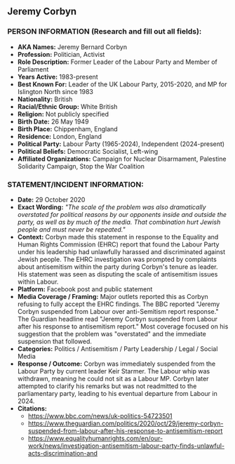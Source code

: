 ## Jeremy Corbyn

### PERSON INFORMATION (Research and fill out all fields):
- **AKA Names:** Jeremy Bernard Corbyn
- **Profession:** Politician, Activist
- **Role Description:** Former Leader of the Labour Party and Member of Parliament
- **Years Active:** 1983-present
- **Best Known For:** Leader of the UK Labour Party, 2015-2020, and MP for Islington North since 1983
- **Nationality:** British
- **Racial/Ethnic Group:** White British
- **Religion:** Not publicly specified
- **Birth Date:** 26 May 1949
- **Birth Place:** Chippenham, England
- **Residence:** London, England
- **Political Party:** Labour Party (1965-2024), Independent (2024-present)
- **Political Beliefs:** Democratic Socialist, Left-wing
- **Affiliated Organizations:** Campaign for Nuclear Disarmament, Palestine Solidarity Campaign, Stop the War Coalition

### STATEMENT/INCIDENT INFORMATION:
- **Date:** 29 October 2020
- **Exact Wording:** *"The scale of the problem was also dramatically overstated for political reasons by our opponents inside and outside the party, as well as by much of the media. That combination hurt Jewish people and must never be repeated."*
- **Context:** Corbyn made this statement in response to the Equality and Human Rights Commission (EHRC) report that found the Labour Party under his leadership had unlawfully harassed and discriminated against Jewish people. The EHRC investigation was prompted by complaints about antisemitism within the party during Corbyn's tenure as leader. His statement was seen as disputing the scale of antisemitism issues within Labour.
- **Platform:** Facebook post and public statement
- **Media Coverage / Framing:** Major outlets reported this as Corbyn refusing to fully accept the EHRC findings. The BBC reported "Jeremy Corbyn suspended from Labour over anti-Semitism report response." The Guardian headline read "Jeremy Corbyn suspended from Labour after his response to antisemitism report." Most coverage focused on his suggestion that the problem was "overstated" and the immediate suspension that followed.
- **Categories:** Politics / Antisemitism / Party Leadership / Legal / Social Media
- **Response / Outcome:** Corbyn was immediately suspended from the Labour Party by current leader Keir Starmer. The Labour whip was withdrawn, meaning he could not sit as a Labour MP. Corbyn later attempted to clarify his remarks but was not readmitted to the parliamentary party, leading to his eventual departure from Labour in 2024.
- **Citations:** 
  - https://www.bbc.com/news/uk-politics-54723501
  - https://www.theguardian.com/politics/2020/oct/29/jeremy-corbyn-suspended-from-labour-after-his-response-to-antisemitism-report
  - https://www.equalityhumanrights.com/en/our-work/news/investigation-antisemitism-labour-party-finds-unlawful-acts-discrimination-and